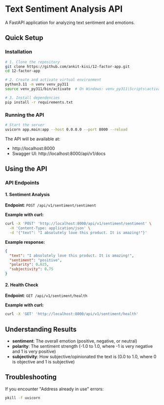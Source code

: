 # Text Sentiment Analysis API

A FastAPI application for analyzing text sentiment and emotions.

## Quick Setup

### Installation

```bash
# 1. Clone the repository
git clone https://github.com/ankit-kisi/12-factor-app.git
cd 12-factor-app

# 2. Create and activate virtual environment
python3.11 -m venv venv_py311
source venv_py311/bin/activate  # On Windows: venv_py311\Scripts\activate

# 3. Install dependencies
pip install -r requirements.txt
```

### Running the API

```bash
# Start the server
uvicorn app.main:app --host 0.0.0.0 --port 8000 --reload
```

The API will be available at:

- http://localhost:8000
- Swagger UI: http://localhost:8000/api/v1/docs

## Using the API

### API Endpoints

#### 1. Sentiment Analysis

**Endpoint**: `POST /api/v1/sentiment/sentiment`

**Example with curl:**

```bash
curl -X 'POST' 'http://localhost:8000/api/v1/sentiment/sentiment' \
  -H 'Content-Type: application/json' \
  -d '{"text": "I absolutely love this product. It is amazing!"}'
```

**Example response:**

```json
{
  "text": "I absolutely love this product. It is amazing!",
  "sentiment": "positive",
  "polarity": 0.625,
  "subjectivity": 0.75
}
```

#### 2. Health Check

**Endpoint**: `GET /api/v1/sentiment/health`

**Example with curl:**

```bash
curl -X 'GET' 'http://localhost:8000/api/v1/sentiment/health'
```

## Understanding Results

- **sentiment**: The overall emotion (positive, negative, or neutral)
- **polarity**: The sentiment strength (-1.0 to 1.0, where -1 is very negative and 1 is very positive)
- **subjectivity**: How subjective/opinionated the text is (0.0 to 1.0, where 0 is objective and 1 is subjective)

## Troubleshooting

If you encounter "Address already in use" errors:

```bash
pkill -f uvicorn
```

